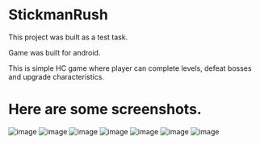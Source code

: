 # StickmanRush
This project was built as a test task.

Game was built for android.

This is simple HC game where player can complete levels, defeat bosses and upgrade characteristics.

# Here are some screenshots.
![image](https://github.com/Dobrotskyi/StickmanRush/assets/118120050/c9468206-5f6a-4f53-afd3-dcdfb60ccaf5)
![image](https://github.com/Dobrotskyi/StickmanRush/assets/118120050/74d525e6-19d0-4d6c-b0b0-0ee7ba22cd18)
![image](https://github.com/Dobrotskyi/StickmanRush/assets/118120050/01f5708e-9ed3-4b8a-94b2-7b2c6f389923)
![image](https://github.com/Dobrotskyi/StickmanRush/assets/118120050/dab0e894-776e-4404-991d-ca8868204e26)
![image](https://github.com/Dobrotskyi/StickmanRush/assets/118120050/5f0be8ff-3ce1-47ac-ab40-bfa768bf4a51)
![image](https://github.com/Dobrotskyi/StickmanRush/assets/118120050/35f4843e-c74b-42ae-a944-cc252cb53eee)
![image](https://github.com/Dobrotskyi/StickmanRush/assets/118120050/0d88de80-2662-4eea-a91e-4d0f35014a19)





